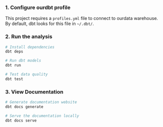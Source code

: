 ### 1. Configure ourdbt profile

This project requires a `profiles.yml` file to connect to ourdata warehouse. By default, dbt looks for this file in `~/.dbt/`.

### 2. Run the analysis

```bash
# Install dependencies
dbt deps

# Run dbt models
dbt run

# Test data quality
dbt test
```

### 3. View Documentation

```bash
# Generate documentation website
dbt docs generate

# Serve the documentation locally
dbt docs serve
```
